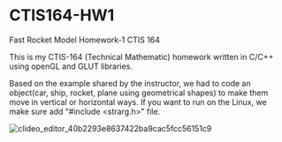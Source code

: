 # CTIS164-HW1
Fast Rocket Model Homework-1 CTIS 164


This is my CTIS-164 (Technical Mathematic) homework written in C/C++ using openGL and GLUT libraries.  

Based on the example shared by the instructor, we had to code an object(car, ship, rocket, plane using geometrical shapes) to make them move in vertical or horizontal ways. If you want to run on the Linux, we make sure add "#include <strarg.h>" file.


![clideo_editor_40b2293e8637422ba9cac5fcc56151c9](https://github.com/user-attachments/assets/43d8473c-5c74-4d32-8e82-d2d023e6cc8a)
